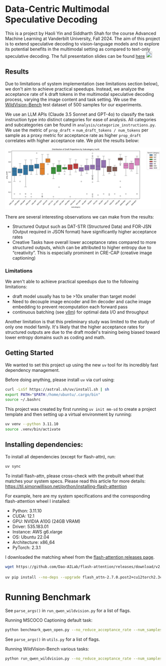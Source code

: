 # Data-Centric Multimodal Speculative Decoding

This is a project by Haoli Yin and Siddharth Shah for the course Advanced Machine Learning at Vanderbilt University, Fall 2024. The aim of this project is to extend speculative decoding to vision-language models and to explore its potential benefits in the multimodal setting as compared to text-only speculative decoding. The full presentation slides can be found [here](https://docs.google.com/presentation/d/1E2Z8C9Z4aLtWfyCQUKfkw1SF6Tymd1AHHv1qILD_EFI/edit?usp=sharing) <img src="https://img.icons8.com/color/48/000000/google-slides.png" width="20" height="20"/>

## Results

Due to limitations of system implementation (see limitations section below), we don't aim to achieve practical speedups. Instead, we analyze the acceptance rate of k draft tokens in the multimodal speculative decoding process, varying the image content and task setting. We use the [WildVision-Bench](https://github.com/WildVision-AI/WildVision-Bench) test dataset of 500 samples for our experiments. 

We use an LLM APIs (Claude 3.5 Sonnet and GPT-4o) to classify the task instruction type into distinct categories for ease of analysis. All categories and subcategories can be found in `analysis/categorize_instructions.py`. We use the metric of `prop_draft` = `num_draft_tokens / num_tokens` per sample as a proxy metric for acceptance rate as higher `prop_draft` correlates with higher acceptance rate. We plot the results below: 

![Subcategory Boxplots](figs/subcategory_boxplots.png)

There are several interesting observations we can make from the results:
- Structured Output such as DAT-STR (Structured Data) and FOR-JSN (Output required in JSON format) have significantly higher acceptance rates
- Creative Tasks have overall lower acceptance rates compared to more structured outputs, which can be attributed to higher entropy due to “creativity”. This is especially prominent in CRE-CAP (creative image captioning) 


### Limitations

We aren't able to achieve practical speedups due to the following limitations:
- draft model usually has to be >10x smaller than target model
- Need to decouple image encoder and llm decoder and cache image embedding to prevent recomputation each forward pass
- continuous batching (see [vllm](https://github.com/vllm-project/vllm)) for optimal data I/O and throughput

Another limitation is that this preliminary study was limited to the study of only one model family. It's likely that the higher acceptance rates for structured outputs are due to the draft model's training being biased toward lower entropy domains such as coding and math. 

## Getting Started

We wanted to set this project up using the new `uv` tool for its incredibly fast dependency management.

Before doing anything, please install `uv` via curl using: 
```bash 
curl -LsSf https://astral.sh/uv/install.sh | sh
export PATH="$PATH:/home/ubuntu/.cargo/bin"
source ~/.bashrc
```

This project was created by first running `uv init mm-sd` to create a project template and then setting up a virtual environment by running: 
```bash 
uv venv --python 3.11.10
source .venv/bin/activate
```

## Installing dependencies:

To install all dependencies (except for flash-attn), run:
```bash
uv sync
```


To install flash-attn, please cross-check with the prebuilt wheel that matches your system specs. Please read this article for more details: https://til.simonwillison.net/python/installing-flash-attention

For example, here are my system specifications and the corresponding flash-attention wheel I installed:
- Python: 3.11.10
- CUDA: 12.1
- GPU: NVIDIA A10G (24GB VRAM)
- Driver: 535.183.01
- Instance: AWS g6.xlarge
- OS: Ubuntu 22.04
- Architecture: x86_64
- PyTorch: 2.3.1

I downloaded the matching wheel from the [flash-attention releases page](https://github.com/Dao-AILab/flash-attention/releases).
```bash
wget https://github.com/Dao-AILab/flash-attention/releases/download/v2.7.0.post2/flash_attn-2.7.0.post2+cu12torch2.3cxx11abiFALSE-cp311-cp311-linux_x86_64.whl

uv pip install --no-deps --upgrade flash_attn-2.7.0.post2+cu12torch2.3cxx11abiFALSE-cp311-cp311-linux_x86_64.whl
```


# Running Benchmark

See `parse_args()` in `run_qwen_wildvision.py` for a list of flags.

Running MSCOCO Captioning default task:
```bash
python benchmark_qwen_open.py --no_reduce_acceptance_rate --num_samples 3 --num_draft_samples 15 --trajectory
```

See `parse_args()` in `utils.py` for a list of flags.

Running WildVision-Bench various tasks: 
```bash
python run_qwen_wildvision.py --no_reduce_acceptance_rate --num_samples 500 --num_draft_samples 10 --trajectory
```